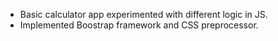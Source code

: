 * Basic calculator app experimented with different logic in JS.
* Implemented Boostrap framework and CSS preprocessor.
